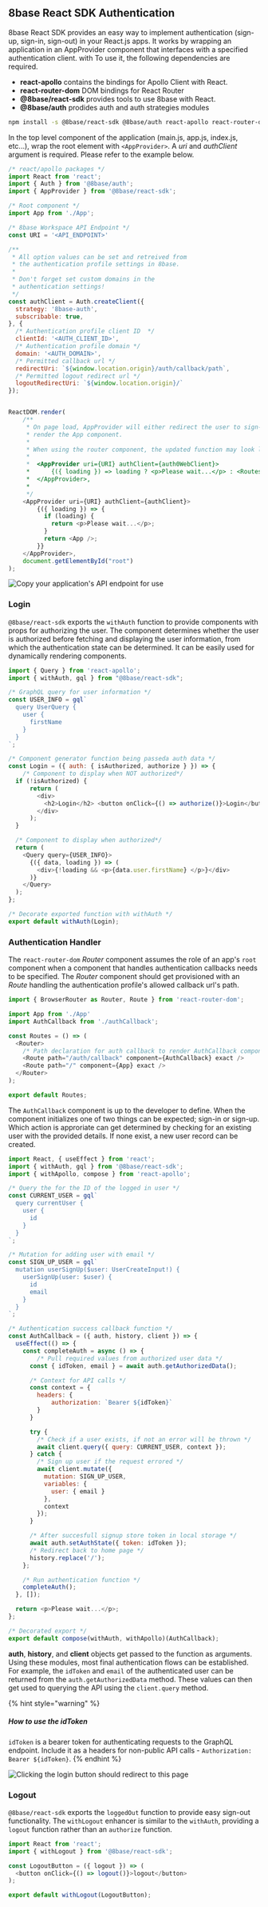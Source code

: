 ## 8base React SDK Authentication

8base React SDK provides an easy way to implement authentication (sign-up, sign-in, sign-out) in your React.js apps. It works by wrapping an application in an AppProvider component that interfaces with a specified authentication client. with  To use it, the following dependencies are required.

* **react-apollo** contains the bindings for Apollo Client with React.
* **react-router-dom** DOM bindings for React Router
* **@8base/react-sdk** provides tools to use 8base with React.
* **@8base/auth** prodides auth and auth strategies modules

```sh
npm install -s @8base/react-sdk @8base/auth react-apollo react-router-dom
```

In the top level component of the application (main.js, app.js, index.js, etc...), wrap the root element with `<AppProvider>`. A *uri* and *authClient* argument is required. Please refer to the example below. 

```js
/* react/apollo packages */
import React from 'react';
import { Auth } from '@8base/auth';
import { AppProvider } from '@8base/react-sdk';

/* Root component */
import App from './App';

/* 8base Workspace API Endpoint */
const URI = '<API_ENDPOINT>'

/**
 * All option values can be set and retreived from 
 * the authentication profile settings in 8base.
 *
 * Don't forget set custom domains in the 
 * authentication settings!
 */
const authClient = Auth.createClient({
  strategy: '8base-auth',
  subscribable: true,
}, {
  /* Authentication profile client ID  */
  clientId: '<AUTH_CLIENT_ID>',
  /* Authentication profile domain */
  domain: '<AUTH_DOMAIN>',
  /* Permitted callback url */
  redirectUri: `${window.location.origin}/auth/callback/path`,
  /* Permitted logout redirect url */
  logoutRedirectUri: `${window.location.origin}/`
});


ReactDOM.render(
	/**
	 * On page load, AppProvider will either redirect the user to sign-in page. Or
	 * render the App component.
	 *
	 * When using the router component, the updated function may look like this:
	 *
	 *	<AppProvider uri={URI} authClient={auth0WebClient}>
	 *		{({ loading }) => loading ? <p>Please wait...</p> : <Routes />}
	 *	</AppProvider>,
	 * 
	 */
	<AppProvider uri={URI} authClient={authClient}>
		{({ loading }) => {
		  if (loading) {
		    return <p>Please wait...</p>;
		  }
		  return <App />;
		}}
	</AppProvider>,
	document.getElementById("root")
);
```

![Copy your application's API endpoint for use](https://paper-attachments.dropbox.com/s_852651193E1A9C7AB063A15777445082FCBA8EFB681C0ABC9C5C34FAD9595A67_1562188904588_8base-endpoint.png)

### Login

`@8base/react-sdk` exports the `withAuth` function to provide components with props for authorizing the user. The component determines whether the user is authorized before fetching and displaying the user information, from which the authentication state can be determined. It can be easily used for dynamically rendering components.


```js
import { Query } from 'react-apollo';
import { withAuth, gql } from "@8base/react-sdk";

/* GraphQL query for user information */
const USER_INFO = gql`
  query UserQuery {
    user {
      firstName
    }
  }
`;

/* Component generator function being passeda auth data */
const Login = ({ auth: { isAuthorized, authorize } }) => {
	/* Component to display when NOT authorized*/
  if (!isAuthorized) {
	  return (
	    <div>
	      <h2>Login</h2> <button onClick={() => authorize()}>Login</button>
	    </div>
	  );
  }

  /* Component to display when authorized*/
  return (
    <Query query={USER_INFO}>
      {({ data, loading }) => (
        <div>{!loading && <p>{data.user.firstName} </p>}</div>
      )}
    </Query>
  );
};

/* Decorate exported function with withAuth */
export default withAuth(Login);

```

### Authentication Handler
The `react-router-dom` *Router* component assumes the role of an app's `root` component when a component that handles authentication callbacks needs to be specified. The *Router* component should get provisioned with an *Route* handling the authentication profile's allowed callback url's path.


```js
import { BrowserRouter as Router, Route } from 'react-router-dom';

import App from './App'
import AuthCallback from './authCallback';

const Routes = () => (
  <Router>
  	/* Path declaration for auth callback to render AuthCallback component  */
    <Route path="/auth/callback" component={AuthCallback} exact />
    <Route path="/" component={App} exact />
  </Router>
);

export default Routes;
```

The `AuthCallback` component is up to the developer to define. When the component initializes one of two things can be expected; sign-in or sign-up. Which action is approriate can get determined by checking for an existing user with the provided details. If none exist, a new user record can be created.

```js
import React, { useEffect } from 'react';
import { withAuth, gql } from '@8base/react-sdk';
import { withApollo, compose } from 'react-apollo';

/* Query the for the ID of the logged in user */
const CURRENT_USER = gql`
  query currentUser {
    user {
      id
    }
  }
`;

/* Mutation for adding user with email */
const SIGN_UP_USER = gql`
  mutation userSignUp($user: UserCreateInput!) {
    userSignUp(user: $user) {
      id
      email
    }
  }
`;

/* Authentication success callback function */
const AuthCallback = ({ auth, history, client }) => {
  useEffect(() => {
    const completeAuth = async () => {
    	/* Pull required values from authorized user data */
      const { idToken, email } = await auth.getAuthorizedData();

      /* Context for API calls */
      const context = { 
      	headers: { 
      		authorization: `Bearer ${idToken}` 
      	} 
      }

      try {
        /* Check if a user exists, if not an error will be thrown */
        await client.query({ query: CURRENT_USER, context });
      } catch {
        /* Sign up user if the request errored */
        await client.mutate({
          mutation: SIGN_UP_USER,
          variables: { 
          	user: { email } 
          },
          context
        });
      }

      /* After succesfull signup store token in local storage */
      await auth.setAuthState({ token: idToken });
      /* Redirect back to home page */
      history.replace('/');
    };

    /* Run authentication function */
    completeAuth();
  }, []);

  return <p>Please wait...</p>;
};

/* Decorated export */
export default compose(withAuth, withApollo)(AuthCallback);
```
**auth**, **history**, and **client** objects get passed to the function as arguments. Using these modules, most final authentication flows can be established. For example, the `idToken` and `email` of the authenticated user can be returned from the `auth.getAuthorizedData` method. These values can then get used to querying the API using the `client.query` method.

{% hint style="warning" %}
##### How to use the idToken

`idToken` is a bearer token for authenticating requests to the GraphQL endpoint. Include it as a headers for non-public API calls - `Authorization: Bearer ${idToken}`.
{% endhint %}

![Clicking the login button should redirect to this page](https://paper-attachments.dropbox.com/s_66210AD8E619DBF1B5FFC6F0A64CFE2655C6A0925870CE59A3939E2B8D1BDC31_1561354686037_Screenshot+2019-06-24+at+6.37.49+AM.png)

### Logout

`@8base/react-sdk` exports the `loggedOut` function to provide easy sign-out functionality. The `withLogout` enhancer is similar to the `withAuth`, providing a `logout` function rather than an `authorize` function.

```js
import React from 'react';
import { withLogout } from '@8base/react-sdk';

const LogoutButton = ({ logout }) => (
  <button onClick={() => logout()}>logout</button>
);

export default withLogout(LogoutButton);
```